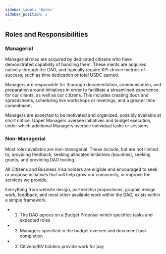 ```yaml
---
sidebar_label: 'Roles'
sidebar_position: 2
---
```


## Roles and Responsibilities 

### Managerial

Managerial roles are acquired by dedicated citizens who have demonstrated capability of handling them. These merits are acquired natively through the DAO, and typically require KPI-driven metrics of success, such as time dedication or total USDC earned.

Managers are responsible for thorough documentation, communication, and preparation around initiatives in order to facilitate a streamlined experience for our clients, as well as our citizens. This includes creating docs and spreadsheets, scheduling live workshops or meetings, and a greater time commitment.

Managers are expected to be motivated and organized, possibly available at short notice. Upper Managers oversee initiatives and budget execution, under which additional Managers oversee individual tasks or sessions. 

### Non-Managerial

Most roles available are non-managerial. These include, but are not limited to, providing feedback, seeking allocated initiatives (bounties), seeking grants, and providing DAO tooling.

All Citizens and Business Visa holders are eligible and encouraged to seek or propose initiatives that will help grow our community, or improve the services we provide.

Everything from website design, partnership propositions, graphic design work, feedback, and most other available work within the DAO, exists within a simple framework. 

- 1) The DAO agrees on a Budget Proposal which specifies tasks and expected roles
- 2) Managers specified in the budget oversee and document task completion
- 3) Citizens/BV holders provide work for pay

